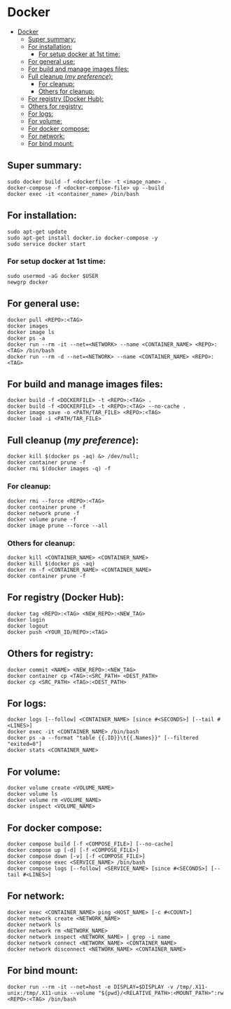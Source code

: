 # Docker

- [Docker](#docker)
  - [Super summary:](#super-summary)
  - [For installation:](#for-installation)
    - [For setup docker at 1st time:](#for-setup-docker-at-1st-time)
  - [For general use:](#for-general-use)
  - [For build and manage images files:](#for-build-and-manage-images-files)
  - [Full cleanup (*my preference*):](#full-cleanup-my-preference)
    - [For cleanup:](#for-cleanup)
    - [Others for cleanup:](#others-for-cleanup)
  - [For registry (Docker Hub):](#for-registry-docker-hub)
  - [Others for registry:](#others-for-registry)
  - [For logs:](#for-logs)
  - [For volume:](#for-volume)
  - [For docker compose:](#for-docker-compose)
  - [For network:](#for-network)
  - [For bind mount:](#for-bind-mount)

## Super summary:
```
sudo docker build -f <dockerfile> -t <image_name> .
docker-compose -f <docker-compose-file> up --build
docker exec -it <container_name> /bin/bash
```

## For installation:
```
sudo apt-get update
sudo apt-get install docker.io docker-compose -y
sudo service docker start
```

### For setup docker at 1st time:
```
sudo usermod -aG docker $USER
newgrp docker
```

## For general use:
```
docker pull <REPO>:<TAG>
docker images
docker image ls
docker ps -a
docker run --rm -it --net=<NETWORK> --name <CONTAINER_NAME> <REPO>:<TAG> /bin/bash
docker run --rm -d --net=<NETWORK> --name <CONTAINER_NAME> <REPO>:<TAG>
```

## For build and manage images files:
```
docker build -f <DOCKERFILE> -t <REPO>:<TAG> .
docker build -f <DOCKERFILE> -t <REPO>:<TAG> --no-cache .
docker image save -o <PATH/TAR_FILE> <REPO>:<TAG>
docker load -i <PATH/TAR_FILE>
```

## Full cleanup (*my preference*):
```
docker kill $(docker ps -aq) &> /dev/null;
docker container prune -f
docker rmi $(docker images -q) -f
```

### For cleanup:
```
docker rmi --force <REPO>:<TAG>
docker container prune -f
docker network prune -f
docker volume prune -f
docker image prune --force --all
```

### Others for cleanup:
```
docker kill <CONTAINER_NAME> <CONTAINER_NAME>
docker kill $(docker ps -aq)
docker rm -f <CONTAINER_NAME> <CONTAINER_NAME>
docker container prune -f
```


## For registry (Docker Hub):
```
docker tag <REPO>:<TAG> <NEW_REPO>:<NEW_TAG>
docker login
docker logout
docker push <YOUR_ID/REPO>:<TAG>
```

## Others for registry:
```
docker commit <NAME> <NEW_REPO>:<NEW_TAG>
docker container cp <TAG>:<SRC_PATH> <DEST_PATH>
docker cp <SRC_PATH> <TAG>:<DEST_PATH>
```

## For logs:
```
docker logs [--follow] <CONTAINER_NAME> [since #<SECONDS>] [--tail #<LINES>]
docker exec -it <CONTAINER_NAME> /bin/bash
docker ps -a --format "table {{.ID}}\t{{.Names}}" [--filtered "exited=0"]
docker stats <CONTAINER_NAME>
```

## For volume:
```
docker volume create <VOLUME_NAME>
docker volume ls
docker volume rm <VOLUME_NAME>
docker inspect <VOLUME_NAME>
```

## For docker compose:
```
docker compose build [-f <COMPOSE_FILE>] [--no-cache]
docker compose up [-d] [-f <COMPOSE_FILE>]
docker compose down [-v] [-f <COMPOSE_FILE>]
docker compose exec <SERVICE_NAME> /bin/bash
docker compose logs [--follow] <SERVICE_NAME> [since #<SECONDS>] [--tail #<LINES>]
```

## For network:
```
docker exec <CONTAINER_NAME> ping <HOST_NAME> [-c #<COUNT>]
docker network create <NETWORK_NAME>
docker network ls
docker network rm <NETWORK_NAME>
docker network inspect <NETWORK_NAME> | grep -i name
docker network connect <NETWORK_NAME> <CONTAINER_NAME>
docker network disconnect <NETWORK_NAME> <CONTAINER_NAME>
```

## For bind mount:
```
docker run --rm -it --net=host -e DISPLAY=$DISPLAY -v /tmp/.X11-unix:/tmp/.X11-unix --volume "${pwd}/<RELATIVE_PATH>:<MOUNT_PATH>":rw <REPO>:<TAG> /bin/bash
```

